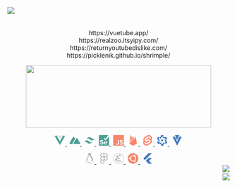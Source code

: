 <!-- [![ko-fi](https://ko-fi.com/img/githubbutton_sm.svg)](https://ko-fi.com/O5O8D7CBX) -->

<p>
  <!--  Discord Sticker  -->
<!--   <img height=48 src=https://distok.top/stickers/817709667701751820/819128604311027752.gif /> -->
<!--   &emsp; -->
  <!--  Typing Text  -->
  <a href=https://readme-typing-svg.herokuapp.com/demo >
    <img src="https://readme-typing-svg.herokuapp.com?color=%23f88469&size=16&vCenter=true&center=false&&width=250&height=36&lines=Discord%3A%20PickleNik%230864;Hey+there;" />
  </a>
</p>

<!-- Color Palette (Deadlinks) -->
<!-- ![#f88469](https://via.placeholder.com/16/f88469/000000?text=+) -->
<!-- ![#ffc89b](https://via.placeholder.com/16/ffc89b/000000?text=+) -->
<!-- ![#4a9e90](https://via.placeholder.com/16/4a9e90/000000?text=+) -->
<!-- ![#7cd6af](https://via.placeholder.com/16/7cd6af/000000?text=+) -->

<!-- GitHub Streak (Deadlinks) -->
<!-- <div align=center >
  <a href=http://github-readme-streak-stats.herokuapp.com/demo >
    <img width=300 height=118 src="https://github-readme-streak-stats.herokuapp.com/?user=picklenik&background=0000&border=0000&stroke=aaa&ring=ffc89b&fire=f88469&currStreakLabel=f88469&currStreakNum=4a9e90&sideLabels=f88469&sideNums=4a9e90&dates=aaa" />
  </a>
</div> -->

<p align=center>
  <br />
  https://vuetube.app/
  <br />
  https://realzoo.itsyipy.com/
  <br />
  https://returnyoutubedislike.com/
  <br />
  https://picklenik.github.io/shrimple/
  <!--  Discord Sticker  -->
<!--   <img height=48 src=https://distok.top/stickers/817709667701751820/819128604311027752.gif />
  &emsp; -->
  <!--  Typing Text  -->
<!--   <a href=https://readme-typing-svg.herokuapp.com/demo >
    <img src="https://readme-typing-svg.herokuapp.com?color=%23f88469&size=16&vCenter=true&center=false&&width=250&height=36&lines=Discord%3A%20PickleNik%230864;Hey+there;" />
  </a> -->
</p>

<!-- GitHub Stats -->
<p align=center >
  <a href=https://github.com/anuraghazra/github-readme-stats >
    <img width=420 height=142 src="https://github-readme-stats.vercel.app/api?username=picklenik&bg_color=0000&text_color=aaa&title_color=f88469&icon_color=ffc89b&show_icons=true&border_color=aaa&border_radius=24" />
  </a>
</4>


<!-- Shield Badges (Kinda Ugly) -->
<!-- ![](https://img.shields.io/badge/<WORD_ON_LEFT>-<WORD_ON_RIGHT>-informational?style=flat&logo=<LOGO_NAME>&logoColor=white&color=2bbc8a) -->
<!-- ![](https://img.shields.io/badge/<WORD_ON_LEFT>-<WORD_ON_RIGHT>-informational?style=flat&logo=data:image/svg%2bxml;base64,<BASE64_DATA>) -->

<!-- Tech Stack Icons (Row 1) -->
<p align="center">
  <a href=https://vuejs.org >
    <img src=./stack/vuedotjs.svg alt=vuejs width=24 height=24 />
  </a>
  &hairsp;
  <a href=https://nuxtjs.org >
    <img src=./stack/nuxtdotjs.svg alt=nuxtjs width=24 height=24 />
  </a>
  &hairsp;
  <a href=https://tailwindcss.com >
    <img src=./stack/tailwindcss.svg alt=tailwind width=24 height=24 />
  </a>
  &hairsp;
  <a href=https://www.selenium.dev >
    <img src=./stack/selenium.svg alt=selenium width=24 height=24 />
  </a>
  &hairsp;
  <a href=https://www.ecma-international.org/publications-and-standards/standards/ecma-262 >
    <img src=./stack/javascript.svg alt=javascript width=24 height=24 />
  </a>
  &hairsp;
  <a href=https://firebase.google.com >
    <img src=./stack/firebase.svg alt=firebase width=24 height=24 />
  </a>
  &hairsp;
  <a href=https://svelte.dev >
    <img src=./stack/svelte.svg alt=svelte width=24 height=24 />
  </a>
  &hairsp;
  <a href=https://quasar.dev >
    <img src=./stack/quasar.svg alt=quasar width=24 height=24 />
  </a>
  &hairsp;
  <a href=https://vuetifyjs.com/en >
    <img src=./stack/vuetify.svg alt=vuetify width=24 height=24 />
  </a>
</p>
<!-- Tech Stack Icons (Row 2) -->
<div align=center >
  <a href=https://linux.org >
    <img src=./stack/linux.svg alt=linux width=24 height=24 />
  </a>
  &hairsp;
  <a href=https://www.figma.com >
    <img src=./stack/figma.svg alt=figma width=24 height=24 />
  </a>
  &hairsp;
  <a href=https://www.gnu.org/software/emacs/ >
    <img src=./stack/gnuemacs.svg alt=emacs width=24 height=24 />
  </a>
  &hairsp;
  <a href=https://ubuntu.com >
    <img src=./stack/ubuntu.svg alt=ubuntu width=24 height=24 />
  </a>
  &hairsp;
  <a href=https://flutter.dev >
    <img src=./stack/flutter.svg alt=flutter width=24 height=24 />
  </a>
</div>

<!-- Donut gif -->
<div align=right>
  <img width=120 src=https://data.whicdn.com/images/346072768/original.gif />
</div>

<!-- Socials -->
<!-- <div align=right>
  <a href=https://www.linkedin.com/in/x>
    <img height=24 width=24 src=./links/linkedin.svg />
  </a>
  &nbsp;&nbsp;
  <a href=https://twitter.com/x>
    <img height=24 width=24 src=./links/twitter.svg />
  </a>
  &nbsp;&nbsp;
  <a href=https://www.youtube.com/@x>
    <img height=24 width=24 src=./icons/youtube.svg />
  </a>
  &nbsp;&nbsp;
  <a href=https://dev.to/x>
    <img height=24 width=24 src=./links/devdotto.svg />
  </a>
  &nbsp;&nbsp;
  <a href=https://medium.com/@x>
    <img height=24 width=24 src=./links/medium.svg />
  </a>
  &nbsp;&nbsp;
  <a href=https://dribbble.com/x>
    <img height=24 width=24 src=./icons/dribbble.svg />
  </a>
  &emsp;
</div> -->

<!-- Monero Wallet -->
<!-- <div align=center>
  <img height=auto width=69 src=./monerochan.png />
    <br/>
      XMR
    <br />
  <code>xyz</code>
</div> -->

<!-- Visitor Telemetry -->
<img align=right src="https://komarev.com/ghpvc/?username=picklenik" />
